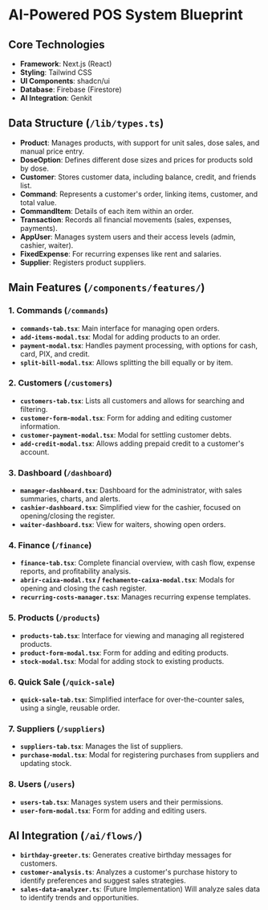 # AI-Powered POS System Blueprint

## Core Technologies

- **Framework**: Next.js (React)
- **Styling**: Tailwind CSS
- **UI Components**: shadcn/ui
- **Database**: Firebase (Firestore)
- **AI Integration**: Genkit

## Data Structure (`/lib/types.ts`)

- **Product**: Manages products, with support for unit sales, dose sales, and manual price entry.
- **DoseOption**: Defines different dose sizes and prices for products sold by dose.
- **Customer**: Stores customer data, including balance, credit, and friends list.
- **Command**: Represents a customer's order, linking items, customer, and total value.
- **CommandItem**: Details of each item within an order.
- **Transaction**: Records all financial movements (sales, expenses, payments).
- **AppUser**: Manages system users and their access levels (admin, cashier, waiter).
- **FixedExpense**: For recurring expenses like rent and salaries.
- **Supplier**: Registers product suppliers.

## Main Features (`/components/features/`)

### 1. **Commands (`/commands`)**
- **`commands-tab.tsx`**: Main interface for managing open orders.
- **`add-items-modal.tsx`**: Modal for adding products to an order.
- **`payment-modal.tsx`**: Handles payment processing, with options for cash, card, PIX, and credit.
- **`split-bill-modal.tsx`**: Allows splitting the bill equally or by item.

### 2. **Customers (`/customers`)**
- **`customers-tab.tsx`**: Lists all customers and allows for searching and filtering.
- **`customer-form-modal.tsx`**: Form for adding and editing customer information.
- **`customer-payment-modal.tsx`**: Modal for settling customer debts.
- **`add-credit-modal.tsx`**: Allows adding prepaid credit to a customer's account.

### 3. **Dashboard (`/dashboard`)**
- **`manager-dashboard.tsx`**: Dashboard for the administrator, with sales summaries, charts, and alerts.
- **`cashier-dashboard.tsx`**: Simplified view for the cashier, focused on opening/closing the register.
- **`waiter-dashboard.tsx`**: View for waiters, showing open orders.

### 4. **Finance (`/finance`)**
- **`finance-tab.tsx`**: Complete financial overview, with cash flow, expense reports, and profitability analysis.
- **`abrir-caixa-modal.tsx` / `fechamento-caixa-modal.tsx`**: Modals for opening and closing the cash register.
- **`recurring-costs-manager.tsx`**: Manages recurring expense templates.

### 5. **Products (`/products`)**
- **`products-tab.tsx`**: Interface for viewing and managing all registered products.
- **`product-form-modal.tsx`**: Form for adding and editing products.
- **`stock-modal.tsx`**: Modal for adding stock to existing products.

### 6. **Quick Sale (`/quick-sale`)**
- **`quick-sale-tab.tsx`**: Simplified interface for over-the-counter sales, using a single, reusable order.

### 7. **Suppliers (`/suppliers`)**
- **`suppliers-tab.tsx`**: Manages the list of suppliers.
- **`purchase-modal.tsx`**: Modal for registering purchases from suppliers and updating stock.

### 8. **Users (`/users`)**
- **`users-tab.tsx`**: Manages system users and their permissions.
- **`user-form-modal.tsx`**: Form for adding and editing users.

## AI Integration (`/ai/flows/`)

- **`birthday-greeter.ts`**: Generates creative birthday messages for customers.
- **`customer-analysis.ts`**: Analyzes a customer's purchase history to identify preferences and suggest sales strategies.
- **`sales-data-analyzer.ts`**: (Future Implementation) Will analyze sales data to identify trends and opportunities.

